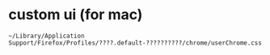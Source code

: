 # custom ui (for mac)

```
~/Library/Application Support/Firefox/Profiles/????.default-??????????/chrome/userChrome.css
```

